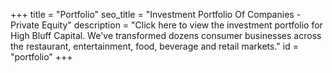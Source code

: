 +++
title = "Portfolio"
seo_title = "Investment Portfolio Of Companies - Private Equity"
description = "Click here to view the investment portfolio for High Bluff Capital. We've transformed dozens consumer businesses across the restaurant, entertainment, food, beverage and retail markets."
id = "portfolio"
+++
